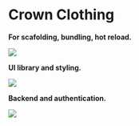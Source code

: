 # Crown Clothing

**For scafolding, bundling, hot reload.** 

![](https://skillicons.dev/icons?i=bun,vite) 

**UI library and styling.**

![](https://skillicons.dev/icons?i=react,styledcomponents)

**Backend and authentication.** 

![](https://skillicons.dev/icons?i=firebase)

